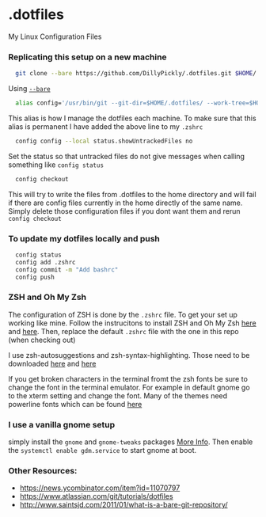# .dotfiles
My Linux Configuration Files

### Replicating this setup on a new machine


``` bash
  git clone --bare https://github.com/DillyPickly/.dotfiles.git $HOME/.dotfiles
```
Using [`--bare`](https://git-scm.com/docs/git-clone#Documentation/git-clone.txt---bare) 


``` bash 
  alias config='/usr/bin/git --git-dir=$HOME/.dotfiles/ --work-tree=$HOME'
```
This alias is how I manage the dotfiles each machine. To make sure that this alias is permanent I have added the above line to my `.zshrc`

``` bash
  config config --local status.showUntrackedFiles no
```
Set the status so that untracked files do not give messages when calling something like `config status`


``` bash
  config checkout 
```
This will try to write the files from .dotfiles to the home directory and will fail if there are config files currently in the home directly of the same name. Simply delete those configuration files if you dont want them and rerun `config checkout`
  
  
### To update my dotfiles locally and push

``` bash
  config status
  config add .zshrc
  config commit -m "Add bashrc"
  config push
```
  
 
### ZSH and Oh My Zsh
The configuration of ZSH is done by the `.zshrc` file. To get your set up working like mine. Follow the instrucitons to install ZSH and Oh My Zsh [here](https://github.com/ohmyzsh/ohmyzsh/wiki/Installing-ZSH#zsh) and [here](https://github.com/ohmyzsh/ohmyzsh#basic-installation). Then, replace the default `.zshrc` file with the one in this repo (when checking out)

I use zsh-autosuggestions and zsh-syntax-highlighting. Those need to be downloaded [here](https://github.com/zsh-users/zsh-autosuggestions/blob/master/INSTALL.md#oh-my-zsh) and [here](https://github.com/zsh-users/zsh-syntax-highlighting/blob/master/INSTALL.md#oh-my-zsh)

If you get broken characters in the terminal fromt the zsh fonts be sure to change the font in the terminal emulator. For example in default gnome go to the xterm setting and change the font. Many of the themes need powerline fonts which can be found [here](https://github.com/powerline/fonts#installation)

### I use a vanilla gnome setup
simply install the `gnome` and `gnome-tweaks` packages [More Info](https://wiki.archlinux.org/index.php/GNOME#Installation). Then enable the `systemctl enable gdm.service` to start gnome at boot.




  

### Other Resources:

- https://news.ycombinator.com/item?id=11070797
- https://www.atlassian.com/git/tutorials/dotfiles
- http://www.saintsjd.com/2011/01/what-is-a-bare-git-repository/
